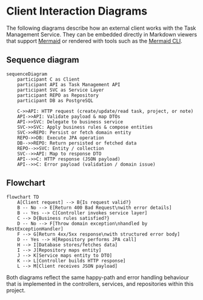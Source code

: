 # Client Interaction Diagrams

The following diagrams describe how an external client works with the Task Management Service. They can be embedded directly in Markdown viewers that support [Mermaid](https://mermaid.js.org/) or rendered with tools such as the [Mermaid CLI](https://github.com/mermaid-js/mermaid-cli).

## Sequence diagram

```mermaid
sequenceDiagram
    participant C as Client
    participant API as Task Management API
    participant SVC as Service Layer
    participant REPO as Repository
    participant DB as PostgreSQL

    C->>API: HTTP request (create/update/read task, project, or note)
    API->>API: Validate payload & map DTOs
    API->>SVC: Delegate to business service
    SVC->>SVC: Apply business rules & compose entities
    SVC->>REPO: Persist or fetch domain entity
    REPO->>DB: Execute JPA operation
    DB-->>REPO: Return persisted or fetched data
    REPO-->>SVC: Entity / collection
    SVC-->>API: Map to response DTO
    API-->>C: HTTP response (JSON payload)
    API-->>C: Error payload (validation / domain issue)
```

## Flowchart

```mermaid
flowchart TD
    A[Client request] --> B{Is request valid?}
    B -- No --> E[Return 400 Bad Request\nwith error details]
    B -- Yes --> C[Controller invokes service layer]
    C --> D{Business rules satisfied?}
    D -- No --> F[Throw domain exception\nhandled by RestExceptionHandler]
    F --> G[Return 4xx/5xx response\nwith structured error body]
    D -- Yes --> H[Repository performs JPA call]
    H --> I[Database stores/fetches data]
    I --> J[Repository maps entity]
    J --> K[Service maps entity to DTO]
    K --> L[Controller builds HTTP response]
    L --> M[Client receives JSON payload]
```

Both diagrams reflect the same happy-path and error handling behaviour that is implemented in the controllers, services, and repositories within this project.

